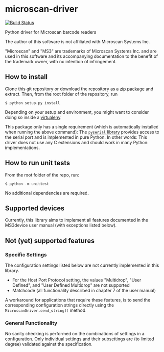 # microscan-driver

[![Build Status](https://travis-ci.org/jonemo/microscan-driver.svg?branch=master)](https://travis-ci.org/jonemo/microscan-driver)

Python driver for Microscan barcode readers

The author of this software is not affiliated with Microscan Systems Inc.

"Microscan" and "MS3" are trademarks of Microscan Systems Inc. and are used in this software and its accompanying documentation to the benefit of the trademark owner, with no intention of infringement.


## How to install

Clone this git repository or download the repository as a [zip package](https://github.com/jonemo/microscan-driver/archive/master.zip) and extract.
Then, from the root folder of the repository, run

```
$ python setup.py install
```

Depending on your setup and environment, you might want to consider doing so inside a [virtualenv](https://virtualenv.pypa.io/).

This package only has a single requirement (which is automatically installed when running the above command):
The [`pyserial` library](https://pythonhosted.org/pyserial/) provides access to the serial port and is implemented in pure Python.
In other words: This driver does not use any C extensions and should work in many Python implementations.


## How to run unit tests

From the root folder of the repo, run:

```
$ python -m unittest
```

No additional dependencies are required.


## Supported devices

Currently, this library aims to implement all features documented in the MS3device user manual (with exceptions listed below).


## Not (yet) supported features

### Specific Settings

The configuration settings listed below are not currently implemented in this library.

* For the Host Port Protocol setting, the values "Multidrop", "User Defined", and "User Defined Multidrop" are not supported
* Matchcode (all functionality described in chapter 7 of the user manual)

A workaround for applications that require these features, is to send the corresponding configuration strings directly using the `MicroscanDriver.send_string()` method.

### General Functionality

No sanity checking is performed on the combinations of settings in a configuration. Only individual settings and their subsettings are (to limited degree) validated against the specification.
